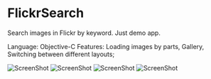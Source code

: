 # FlickrSearch

Search images in Flickr by keyword.
Just demo app.

Language: Objective-C
Features: Loading images by parts, Gallery, Switching between different layouts;

![ScreenShot](https://raw.github.com/ilavash/FlickrSearch/master/Screenshots/screen1.png)
![ScreenShot](https://raw.github.com/ilavash/FlickrSearch/master/Screenshots/screen2.png)
![ScreenShot](https://raw.github.com/ilavash/FlickrSearch/master/Screenshots/screen3.png)
![ScreenShot](https://raw.github.com/ilavash/FlickrSearch/master/Screenshots/screen4.png)
